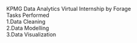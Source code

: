 KPMG Data Analytics Virtual Internship by Forage                                                                                                            
Tasks Performed                                                    
1.Data Cleaning                                                  
2.Data Modelling                                            
3.Data Visualization
